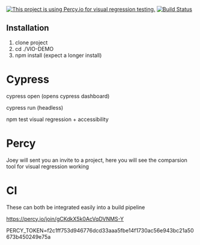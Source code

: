 [![This project is using Percy.io for visual regression testing.](https://percy.io/static/images/percy-badge.svg)](https://percy.io/Joey-G/VIO-DEMO)
[![Build Status](https://travis-ci.org/josephgroark/vio-demo.svg?branch=tutorial-example)](https://travis-ci.org/josephgroark/vio-demo)

## Installation

1. clone project
2. cd ./VIO-DEMO
3. npm install (expect a longer install)

# Cypress
cypress open
(opens cypress dashboard)

cypress run
(headless)

npm test
visual regression + accessibility

# Percy
Joey will sent you an invite to a project, here you will see the comparsion tool for visual regression working

# CI 
These can both be integrated easily into a build pipeline

https://percy.io/join/gCKdkX5k0AcVqDVNMS-Y


PERCY_TOKEN=f2c1ff753d946776dcd33aaa5fbe14f1730ac56e943bc21a50673b450249e75a
